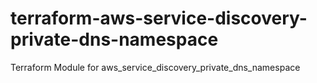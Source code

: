 # terraform-aws-service-discovery-private-dns-namespace
Terraform Module for aws_service_discovery_private_dns_namespace
